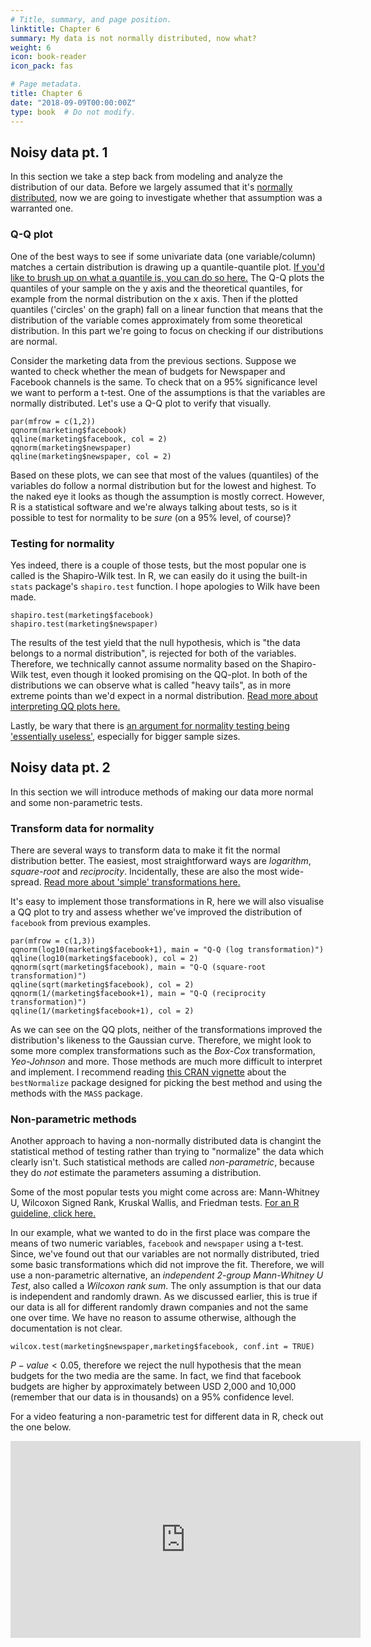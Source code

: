 ```yaml
---
# Title, summary, and page position.
linktitle: Chapter 6
summary: My data is not normally distributed, now what?
weight: 6
icon: book-reader
icon_pack: fas

# Page metadata.
title: Chapter 6
date: "2018-09-09T00:00:00Z"
type: book  # Do not modify.
---
```

## Noisy data pt. 1

In this section we take a step back from modeling and analyze the distribution of our data. Before we largely assumed that it's [normally distributed](https://www3.nd.edu/~rwilliam/stats1/x21.pdf), now we are going to investigate whether that assumption was a warranted one. 

### Q-Q plot

One of the best ways to see if some univariate data (one variable/column) matches a certain distribution is drawing up a quantile-quantile plot. [If you'd like to brush up on what a quantile is, you can do so here.](https://www.youtube.com/watch?v=IFKQLDmRK0Y) The Q-Q plots the quantiles of your sample on the y axis and the theoretical quantiles, for example from the normal distribution on the x axis. Then if the plotted quantiles ('circles' on the graph) fall on a linear function that means that the distribution of the variable comes approximately from some theoretical distribution. In this part we're going to focus on checking if our distributions are normal.

Consider the marketing data from the previous sections. Suppose we wanted to check whether the mean of budgets for Newspaper and Facebook channels is the same. To check that on a 95% significance level we want to perform a t-test. One of the assumptions is that the variables are normally distributed. Let's use a Q-Q plot to verify that visually.

```{r}
par(mfrow = c(1,2))
qqnorm(marketing$facebook)
qqline(marketing$facebook, col = 2)
qqnorm(marketing$newspaper)
qqline(marketing$newspaper, col = 2)
```


Based on these plots, we can see that most of the values (quantiles) of the variables do follow a normal distribution but for the lowest and highest. To the naked eye it looks as though the assumption is mostly correct. However, R is a statistical software and we're always talking about tests, so is it possible to test for normality to be _sure_ (on a 95% level, of course)? 

### Testing for normality

Yes indeed, there is a couple of those tests, but the most popular one is called is the Shapiro-Wilk test. In R, we can easily do it using the built-in `stats` package's `shapiro.test` function. I hope apologies to Wilk have been made.

```{r}
shapiro.test(marketing$facebook)
shapiro.test(marketing$newspaper)
```

The results of the test yield that the null hypothesis, which is "the data belongs to a normal distribution", is rejected for both of the variables. Therefore, we technically cannot assume normality based on the Shapiro-Wilk test, even though it looked promising on the QQ-plot. In both of the distributions we can observe what is called "heavy tails", as in more extreme points than we'd expect in a normal distribution. [Read more about interpreting QQ plots here.](https://data.library.virginia.edu/understanding-q-q-plots/) 

Lastly, be wary that there is [an argument for normality testing being 'essentially useless'](https://stats.stackexchange.com/questions/2492/is-normality-testing-essentially-useless), especially for bigger sample sizes. 


## Noisy data pt. 2

In this section we will introduce methods of making our data more normal and some non-parametric tests.

### Transform data for normality

There are several ways to transform data to make it fit the normal distribution better. The easiest, most straightforward ways are _logarithm_, _square-root_ and _reciprocity_. Incidentally, these are also the most wide-spread. [Read more about 'simple' transformations here.](https://fmwww.bc.edu/repec/bocode/t/transint.html)

It's easy to implement those transformations in R, here we will also visualise a QQ plot to try and assess whether we've improved the distribution of `facebook` from previous examples.

```{r}
par(mfrow = c(1,3))
qqnorm(log10(marketing$facebook+1), main = "Q-Q (log transformation)")
qqline(log10(marketing$facebook), col = 2)
qqnorm(sqrt(marketing$facebook), main = "Q-Q (square-root transformation)")
qqline(sqrt(marketing$facebook), col = 2)
qqnorm(1/(marketing$facebook+1), main = "Q-Q (reciprocity transformation)")
qqline(1/(marketing$facebook+1), col = 2)
```

As we can see on the QQ plots, neither of the transformations improved the distribution's likeness to the Gaussian curve. Therefore, we might look to some more complex transformations such as the _Box-Cox_ transformation, _Yeo-Johnson_ and more. Those methods are much more difficult to interpret and implement. I recommend reading [this CRAN vignette](https://cran.r-project.org/web/packages/bestNormalize/vignettes/bestNormalize.html) about the `bestNormalize` package designed for picking the best method and using the methods with the `MASS` package. 

### Non-parametric methods

Another approach to having a non-normally distributed data is changint the statistical method of testing rather than trying to "normalize" the data which clearly isn't. Such statistical methods are called _non-parametric_, because they do _not_ estimate the parameters assuming a distribution. 

Some of the most popular tests you might come across are: Mann-Whitney U, Wilcoxon Signed Rank, Kruskal Wallis, and Friedman tests. [For an R guideline, click here.](https://www.statmethods.net/stats/nonparametric.html)

In our example, what we wanted to do in the first place was compare the means of two numeric variables, `facebook` and `newspaper` using a t-test. Since, we've found out that our variables are not normally distributed, tried some basic transformations which did not improve the fit. Therefore, we will use a non-parametric alternative, an _independent 2-group Mann-Whitney U Test_, also called a _Wilcoxon rank sum_. The only assumption is that our data is independent and randomly drawn. As we discussed earlier, this is true if our data is all for different randomly drawn companies and not the same one over time. We have no reason to assume otherwise, although the documentation is not clear.
```{r}
wilcox.test(marketing$newspaper,marketing$facebook, conf.int = TRUE)
```
$P-value < 0.05$, therefore we reject the null hypothesis that the mean budgets for the two media are the same. In fact, we find that facebook budgets are higher by approximately between USD 2,000 and 10,000 (remember that our data is in thousands) on a 95% confidence level. 

For a video featuring a non-parametric test for different data in R, check out the one below.

<iframe width="560" height="315" src="https://www.youtube.com/embed/LuWjx0_-VW0" frameborder="0" allow="accelerometer; autoplay; encrypted-media; gyroscope; picture-in-picture" allowfullscreen></iframe>

  
